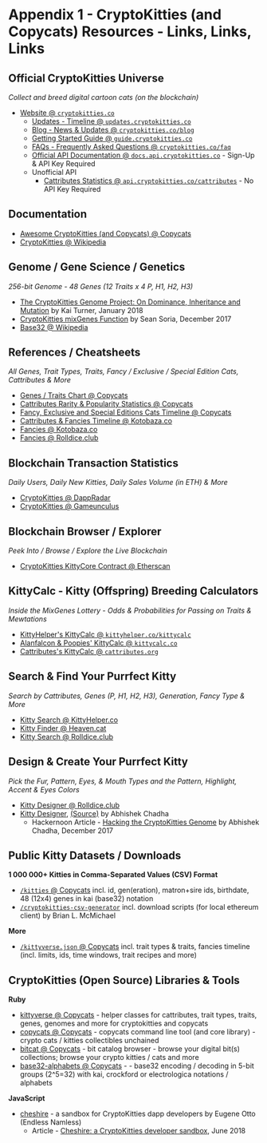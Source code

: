# Appendix 1 - CryptoKitties (and Copycats) Resources - Links, Links, Links


## Official CryptoKitties Universe

_Collect and breed digital cartoon cats (on the blockchain)_

- [Website @ `cryptokitties.co`](https://www.cryptokitties.co) 
  - [Updates - Timeline @ `updates.cryptokitties.co`](https://updates.cryptokitties.co)
  - [Blog - News & Updates @ `cryptokitties.co/blog`](https://www.cryptokitties.co/blog)
  - [Getting Started Guide @ `guide.cryptokitties.co`](https://guide.cryptokitties.co)
  - [FAQs - Frequently Asked Questions @ `cryptokitties.co/faq`](https://www.cryptokitties.co/faq)
  - [Official API Documentation @ `docs.api.cryptokitties.co`](https://docs.api.cryptokitties.co) - Sign-Up & API Key Required
  - Unofficial API
    - [Cattributes Statistics @ `api.cryptokitties.co/cattributes`](https://api.cryptokitties.co/cattributes) - No API Key Required


## Documentation

- [Awesome CryptoKitties (and Copycats) @ Copycats](https://github.com/cryptocopycats/awesome-cryptokitties)
- [CryptoKitties @ Wikipedia](https://en.wikipedia.org/wiki/CryptoKitties)


## Genome / Gene Science / Genetics

_256-bit Genome - 48 Genes (12 Traits x 4 P, H1, H2, H3)_

- [The CryptoKitties Genome Project: On Dominance, Inheritance and Mutation](https://medium.com/@kaigani/the-cryptokitties-genome-project-on-dominance-inheritance-and-mutation-b73059dcd0a4) by Kai Turner, January 2018
- [CryptoKitties mixGenes Function](https://medium.com/@sean.soria/cryptokitties-mixgenes-function-69207883fc80) by Sean Soria, December 2017
- [Base32 @ Wikipedia](https://en.wikipedia.org/wiki/Base32)


## References / Cheatsheets

_All Genes, Trait Types, Traits, Fancy / Exclusive / Special Edition Cats, Cattributes & More_

- [Genes / Traits Chart @ Copycats](https://github.com/cryptocopycats/kittyverse/blob/master/GENES.md)
- [Cattributes Rarity & Popularity Statistics @ Copycats](https://github.com/cryptocopycats/copycats/blob/master/updates/CATTRIBUTES.md)
- [Fancy, Exclusive and Special Editions Cats Timeline @ Copycats](https://github.com/cryptocopycats/kittyverse/blob/master/updates/FANCIES.md)
- [Cattributes & Fancies Timeline @ Kotobaza.co](https://blog.kotobaza.co/timeline)
- [Fancies @ Kotobaza.co](https://blog.kotobaza.co/cryptokitties-fancies)
- [Fancies @ Rolldice.club](http://www.rolldice.club/cryptokitties/wkt_catrib.php)



## Blockchain Transaction Statistics

_Daily Users, Daily New Kitties, Daily Sales Volume (in ETH) & More_

- [CryptoKitties @ DappRadar](https://dappradar.com/app/3/cryptokitties)
- [CryptoKitties @ Gameunculus](https://gameunculus.io/app/1/cryptokitties)


## Blockchain Browser / Explorer

_Peek Into / Browse / Explore the Live Blockchain_

- [CryptoKitties KittyCore Contract @ Etherscan](https://etherscan.io/address/0x06012c8cf97bead5deae237070f9587f8e7a266d)



## KittyCalc - Kitty (Offspring) Breeding Calculators

_Inside the MixGenes Lottery - Odds & Probabilities for Passing on Traits & Mewtations_

- [KittyHelper's KittyCalc @ `kittyhelper.co/kittycalc`](https://kittyhelper.co/kittycalc)
- [Alanfalcon & Poopies' KittyCalc @ `kittycalc.co`](https://kittycalc.co)
- [Cattributes's KittyCalc @ `cattributes.org`](https://cattributes.org)



## Search & Find Your Purrfect Kitty

_Search by Cattributes, Genes (P, H1, H2, H3), Generation, Fancy Type & More_

- [Kitty Search @ KittyHelper.co](https://kittyhelper.co/search)
- [Kitty Finder @ Heaven.cat](https://heaven.cat/find)
- [Kitty Search @ Rolldice.club](http://www.rolldice.club/cryptokitties/wkt_klist.php)


## Design & Create Your Purrfect Kitty

_Pick the Fur, Pattern, Eyes, & Mouth Types and the Pattern, Highlight, Accent & Eyes Colors_ 

- [Kitty Designer @ Rolldice.club](http://www.rolldice.club/cryptokitties/wkt_creator.php)
- [Kitty Designer](https://bytesforbites.github.io/cryptokitty-designer/#/), [(Source)](https://github.com/BytesForBites/cryptokitty-designer) by Abhishek Chadha 
   - Hackernoon Article - [Hacking the CryptoKitties Genome](https://hackernoon.com/hacking-the-cryptokitties-genome-1cb3e7dddab3) by Abhishek Chadha, December 2017



## Public Kitty Datasets / Downloads

**1 000 000+ Kitties in Comma-Separated Values (CSV) Format**

- [`/kitties` @ Copycats](https://github.com/cryptocopycats/kitties) incl. id, gen(eration), matron+sire ids, birthdate, 48 (12x4) genes in kai (base32) notation
- [`/cryptokitties-csv-generator`](https://github.com/brianmcmichael/cryptokitties-csv-generator) incl. download scripts (for local ethereum client) by Brian L. McMichael


**More**

- [`/kittyverse.json` @ Copycats](https://github.com/cryptocopycats/kittyverse.json) incl. trait types & traits, fancies timeline (incl. limits, ids, time windows, trait recipes and more)



## CryptoKitties (Open Source) Libraries & Tools

**Ruby**

- [kittyverse @ Copycats](https://github.com/cryptocopycats/kittyverse) - helper classes for cattributes, trait types, traits, genes, genomes and more for cryptokitties and copycats
- [copycats @ Copycats](https://github.com/cryptocopycats/copycats) - copycats command line tool (and core library) - crypto cats / kitties collectibles unchained
- [bitcat @ Copycats](https://github.com/cryptocopycats/bitcat) -  bit catalog browser - browse your digital bit(s) collections; browse your crypto kitties / cats and more 
- [base32-alphabets @ Copycats](https://github.com/cryptocopycats/base32-alphabets) - - base32 encoding / decoding in 5-bit groups (2^5=32) with kai, crockford or electrologica notations / alphabets

**JavaScript**

- [cheshire](https://github.com/endless-nameless-inc/cheshire) - a sandbox for CryptoKitties dapp developers by Eugene Otto (Endless Namless)
  - Article - [Cheshire: a CryptoKitties developer sandbox](https://medium.com/@endless_inc/cheshire-a-cryptokitties-developer-sandbox-4f2e2936340a), June 2018 
